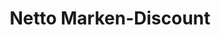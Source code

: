 ---
title: "Netto Marken-Discount"
url: /koenigs-wusterhausen/netto-marken-discount/
shop: Supermarkt
---